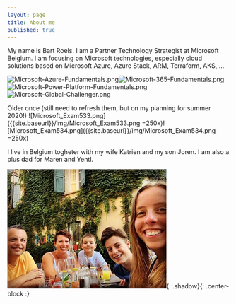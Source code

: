 ```yaml
---
layout: page
title: About me
published: true
---
```


My name is Bart Roels. I am a Partner Technology Strategist at Microsoft Belgium.
I am focusing on Microsoft technologies, especially cloud solutions based on Microsoft Azure, Azure Stack, ARM, Terraform, AKS, ...

![Microsoft-Azure-Fundamentals.png]({{site.baseurl}}/img/Microsoft-Azure-Fundamentals.png)![Microsoft-365-Fundamentals.png]({{site.baseurl}}/img/Microsoft-365-Fundamentals.png)![Microsoft-Power-Platform-Fundamentals.png]({{site.baseurl}}/img/Microsoft-Power-Platform-Fundamentals.png)![Microsoft-Global-Challenger.png]({{site.baseurl}}/img/Microsoft-Global-Challenger.png)

Older once (still need to refresh them, but on my planning for summer 2020!)
![Microsoft_Exam533.png]({{site.baseurl}}/img/Microsoft_Exam533.png =250x)![Microsoft_Exam534.png]({{site.baseurl}}/img/Microsoft_Exam534.png =250x)

I live in Belgium togheter with my wife Katrien and my son Joren. I am also a plus dad for Maren and Yentl.

![Image of my family](img/myfamily.jpg){: .shadow}{: .center-block :}
